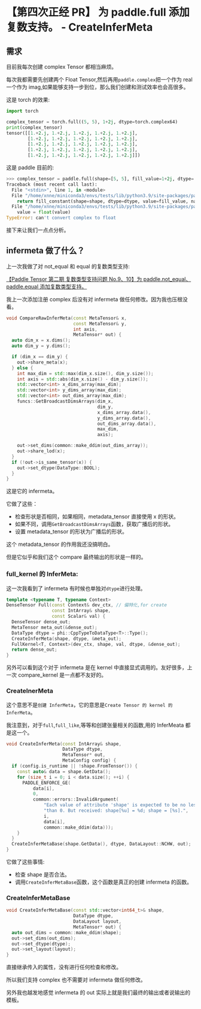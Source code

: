 # 【第四次正经 PR】 为 paddle.full 添加复数支持。 - CreateInferMeta

## 需求

目前我每次创建 complex Tensor 都相当麻烦。<br>

每次我都需要先创建两个 Float Tensor,然后再用`paddle.complex`把一个作为 real 一个作为 imag,如果能够支持一步到位，那么我们创建和测试效率也会高很多。<br>

这是 torch 的效果:<br>

```python
import torch

complex_tensor = torch.full((5, 5), 1+2j, dtype=torch.complex64)
print(complex_tensor)
tensor([[1.+2.j, 1.+2.j, 1.+2.j, 1.+2.j, 1.+2.j],
        [1.+2.j, 1.+2.j, 1.+2.j, 1.+2.j, 1.+2.j],
        [1.+2.j, 1.+2.j, 1.+2.j, 1.+2.j, 1.+2.j],
        [1.+2.j, 1.+2.j, 1.+2.j, 1.+2.j, 1.+2.j],
        [1.+2.j, 1.+2.j, 1.+2.j, 1.+2.j, 1.+2.j]])
```

这是 paddle 目前的:<br>

```python
>>> complex_tensor = paddle.full(shape=[5, 5], fill_value=1+2j, dtype='complex64')
Traceback (most recent call last):
  File "<stdin>", line 1, in <module>
  File "/home/xnne/miniconda3/envs/tests/lib/python3.9/site-packages/paddle/tensor/creation.py", line 1482, in full
    return fill_constant(shape=shape, dtype=dtype, value=fill_value, name=name)
  File "/home/xnne/miniconda3/envs/tests/lib/python3.9/site-packages/paddle/tensor/creation.py", line 1053, in fill_constant
    value = float(value)
TypeError: can't convert complex to float
```

接下来让我们一点点分析。

## infermeta 做了什么？

上一次我做了对 not_equal 和 equal 的复数类型支持:<br>

[【Paddle Tensor 第二期 复数类型支持问题 No.9、10】为 paddle.not_equal、paddle.equal 添加复数类型支持。](https://github.com/PaddlePaddle/Paddle/pull/69968)<br>

我上一次添加注册 complex 后没有对 infermeta 做任何修改。因为我也压根没看。<br>

```C++
void CompareRawInferMeta(const MetaTensor& x,
                         const MetaTensor& y,
                         int axis,
                         MetaTensor* out) {
  auto dim_x = x.dims();
  auto dim_y = y.dims();

  if (dim_x == dim_y) {
    out->share_meta(x);
  } else {
    int max_dim = std::max(dim_x.size(), dim_y.size());
    int axis = std::abs(dim_x.size() - dim_y.size());
    std::vector<int> x_dims_array(max_dim);
    std::vector<int> y_dims_array(max_dim);
    std::vector<int> out_dims_array(max_dim);
    funcs::GetBroadcastDimsArrays(dim_x,
                                  dim_y,
                                  x_dims_array.data(),
                                  y_dims_array.data(),
                                  out_dims_array.data(),
                                  max_dim,
                                  axis);

    out->set_dims(common::make_ddim(out_dims_array));
    out->share_lod(x);
  }
  if (!out->is_same_tensor(x)) {
    out->set_dtype(DataType::BOOL);
  }
}
```

这是它的 infermeta。<br>

它做了这些：<br>

- 检查形状是否相同，如果相同，metadata_tensor 直接使用 x 的形状。
- 如果不同，调用`GetBroadcastDimsArrays`函数，获取广播后的形状。
- 设置 metadata_tensor 的形状为广播后的形状。

这个 metadata_tensor 的作用我还没搞明白。<br>

但是它似乎和我们这个 compare 最终输出的形状是一样的。<br>

### full_kernel 的 InferMeta:

这一次我看到了 infermeta 有时候也单独对`dtype`进行处理。<br>

```C++
template <typename T, typename Context>
DenseTensor Full(const Context& dev_ctx, // 偏特化,for create
                 const IntArray& shape,
                 const Scalar& val) {
  DenseTensor dense_out;
  MetaTensor meta_out(&dense_out);
  DataType dtype = phi::CppTypeToDataType<T>::Type();
  CreateInferMeta(shape, dtype, &meta_out);
  FullKernel<T, Context>(dev_ctx, shape, val, dtype, &dense_out);
  return dense_out;
}
```

另外可以看到这个对于 infermeta 是在 kernel 中直接显式调用的。友好很多，上一次 compare_kernel 是一点都不友好的。<br>

### CreateInerMeta

这个意思不是`创建 InferMeta`，它的意思是`Create Tensor 的 kernel 的 InferMeta`。<br>

我注意到，对于`full`,`full_like`,等等和创建张量相关的函数,用的 InferMeata 都是这一个。<br>

```C++
void CreateInferMeta(const IntArray& shape,
                     DataType dtype,
                     MetaTensor* out,
                     MetaConfig config) {
  if (config.is_runtime || !shape.FromTensor()) {
    const auto& data = shape.GetData();
    for (size_t i = 0; i < data.size(); ++i) {
      PADDLE_ENFORCE_GE(
          data[i],
          0,
          common::errors::InvalidArgument(
              "Each value of attribute 'shape' is expected to be no less "
              "than 0. But received: shape[%u] = %d; shape = [%s].",
              i,
              data[i],
              common::make_ddim(data)));
    }
  }
  CreateInferMetaBase(shape.GetData(), dtype, DataLayout::NCHW, out);
}
```

它做了这些事情:<br>

- 检查 shape 是否合法。
- 调用`CreateInferMetaBase`函数，这个函数是真正的创建 infermeta 的函数。

### CreateInferMetaBase

```C++
void CreateInferMetaBase(const std::vector<int64_t>& shape,
                         DataType dtype,
                         DataLayout layout,
                         MetaTensor* out) {
  auto out_dims = common::make_ddim(shape);
  out->set_dims(out_dims);
  out->set_dtype(dtype);
  out->set_layout(layout);
}
```

直接继承传入的属性，没有进行任何检查和修改。<br>

所以我们支持 complex 也不需要对 infermeta 做任何修改。<br>

另外我也越发地感觉 infermeta 的 out 实际上就是我们最终的输出或者说输出的模板。<br>
